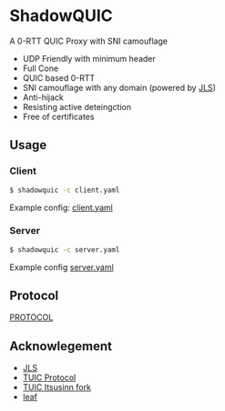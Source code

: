 # ShadowQUIC

 A 0-RTT QUIC Proxy with SNI camouflage 

 - UDP Friendly with minimum header
 - Full Cone
 - QUIC based 0-RTT
 - SNI camouflage with any domain (powered by [JLS](https://github.com/JimmyHuang454/JLS))
 - Anti-hijack
 - Resisting active deteingction
 - Free of certificates

## Usage
### Client
```bash
$ shadowquic -c client.yaml
```

Example config: [client.yaml](./shadowquic/config_examples/client.yaml)
### Server
```bash
$ shadowquic -c server.yaml
```

Example config [server.yaml](./shadowquic/config_examples/server.yaml)

## Protocol
[PROTOCOL](./PROTOCOL.pdf)

## Acknowlegement
 * [JLS](https://github.com/JimmyHuang454/JLS)
 * [TUIC Protocol](https://github.com/tuic-protocol/tuic)
 * [TUIC Itsusinn fork](https://github.com/Itsusinn/tuic)
 * [leaf](https://github.com/eycorsican/leaf)

